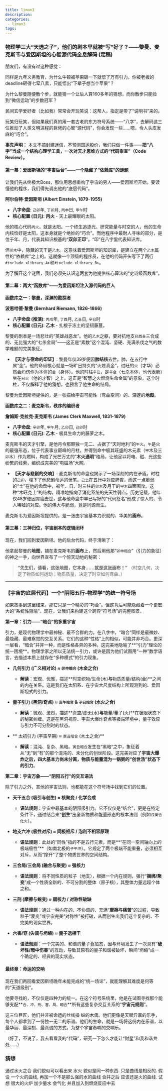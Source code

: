 ```yaml
---
title: liman3
description:
categories:
 - liman3
tags:
---
```


### **物理学三大“天选之子”，他们的剧本早就被“写”好了？——黎曼、麦克斯韦与爱因斯坦的心智源代码全息解码 (定稿)**

朋友们，有没有过这种感觉：

同样是九年义务教育，为什么牛顿被苹果砸一下就悟了万有引力，你被老板的deadline砸得七荤八素，只能悟出“下辈子想当个苹果”？

为什么黎曼随便散个步，就能猜一个让后人算160多年的猜想，而你散步只能捡到“微信运动”的步数冠军？

民间玄学爱好者（比如我）常常会开玩笑说：这帮人，指定是带了“说明书”来的。

玩笑归玩笑，但如果我们真的用一套古老的东方符号系统——“八字”，去解码这三位推动了人类文明进程的巨佬的心智“源代码”，你会发现一些……嗯，令人头皮发麻的“巧合”。

**事先声明：** 本文不搞封建迷信，不预测国运股价，我们只做一件事——**把“八字”当成一个结构心理学工具，一次对天才思维方式的“代码审查”（Code Review）。**

#### **第一幕：爱因斯坦的“宇宙后台”——一个隐藏了“依赖库”的谜题**

让我们先从终极大Boss，那位用思想重构了宇宙的男人——爱因斯坦开始。要读懂他的程序，我们得先调出他的“底层代码”。

**阿尔伯特·爱因斯坦 (Albert Einstein, 1879-1955)**
* **八字命盘**: `己卯`年, `丁卯`月, `丙申`日, `甲午`时
* **核心配置 (日元)**: **丙火** - 天上最耀眼的太阳。

他的核心代码`丙火`，就是太阳。一个终生追逐光、研究能量与时空的人，他的生命内核恰好是太阳，这本身就是个绝妙的“巧合”。而他程序中最耐人寻味的部分，是位于年、月，代表其知识根基的“**双卯正印**”。“印”在八字里代表知识库。

但`卯木`中，隐藏的天干是`乙木`。这意味着爱因斯坦的知识库，是建立在两个`乙木`属性的“依赖库”之上的。这就像一个顶级的程序员，在他的代码开头写下了两行`#include <library_A>`和`#include <library_B>`。

为了解开这个谜团，我们必须先认识这两套为他提供核心算法的“史诗级函数库”。

#### **第二幕：两大“函数库”——为爱因斯坦注入源代码的巨人**

**函数库之一：黎曼，深渊的勘探者**

**波恩哈德·黎曼 (Bernhard Riemann, 1826-1866)**
* **八字命盘 (推演)**: `丙戌`年, `丁酉`月, `乙丑`日, `辛巳`时
* **核心配置 (日元)**: **乙木** - 扎根于冻土的坚韧藤蔓。

黎曼的剧本是一场悲壮的“英雄战恶龙”。他的`乙木`之躯，要对抗地支`巳酉丑`三合成的、无比强大的“七杀金局”——这正是“素数”这个混沌、坚硬、充满杀伐之气的数学难题的完美象征。

* **【天才与宿命的印证】**: 黎曼年仅39岁便因**肺结核**去世。肺，在五行中属“金”。他的命局核心就是一场旷日持久的“火炼真金”，过旺的`火`（才华）必然会灼伤作为本体的`金`（身体）。他的时柱`辛巳`，是`辛金`（七杀本体，也代表肺）坐在`巳火`（他的才智）之上，这正是“智慧之火燃烧生命金属”的意象。这个时柱，不仅解释了他的猜想，也预言了他生命的结局。

黎曼为爱因斯坦提供的，是一张描绘宇宙可能性（弯曲空间）的、深邃的**地图**。

**函数库之二：麦克斯韦，秩序的编织者**

**詹姆斯·克拉克·麦克斯韦 (James Clerk Maxwell, 1831-1879)**
* **八字命盘**: `辛卯`年, `甲午`月, `乙卯`日, `己卯`时
* **核心配置 (日元)**: **乙木** - 极具生命力的藤萝之木。

麦克斯韦的天才引擎，是他月令那颗独一无二、占据了“天时地利”的`午火`。`午`是火的最强形态，位于代表事业巅峰的月柱，并得到命中极其旺盛的木元素（`甲`木及三`卯`木）作为燃料，构成了光芒万丈的“**木火通明**”格局，让他足以将电、磁、光这些纷繁的线索，编织成完美的“电磁场”大网。

* **【天才与悲剧的交响】**: 麦克斯韦的命盘也揭示了一场深刻的内在矛盾。时柱的`己卯`，埋下了他悲剧命运的伏笔。`己土`在五行中对应脾胃，而这一点脆弱的“土”在他的命盘中，被年、日、时三柱的`卯木`及月干的`甲木`四面围攻。这种“木旺克土”的结构，精准地指向了消化系统的先天性弱点。历史记载，他年仅48岁便因胃癌去世，这与他命盘中早已写好的“代码签名”形成了惊人的、令人唏嘘的对应。他的伟大与脆弱，竟是同源而生。

麦克斯韦为爱因斯坦提供的，是一张由宇宙基本力织就的、华美的**画布**。

#### **第三幕：三神归位，宇宙剧本的逻辑闭环**

现在，我们回到爱因斯坦。他的后台代码，终于清晰了：

他拿起黎曼的**地图**，铺在麦克斯韦的**画布**上，然后用他那“`卯申暗合`”（引力的象征）的神之一手，向世界宣布了一个惊天动地的秘密：

> **“先生们，请看，这张地图，它本身……就是这张画布！”**
> （时空几何，决定了物质如何运动；物质质量，决定了时空如何弯曲。）

---

### **【宇宙的底层代码】一个“阴阳五行-物理学”的统一符号场**

如果故事到这里结束，那它只是一个精彩的“巧合”。但这背后可能隐藏着一个更宏大的“系统性隐喻”。现在，让我们来构建这个跨界“符号场”的完整图景。

**第一章：引力——“暗合”的多重宇宙**

引力，是现代物理学中最神秘、最不合群的力。在八字中，“暗合”同样是最微妙、最隐藏、最难察觉的交互关系。它们的这种“性格”上的相似，可能并非巧合。更深一层看，“暗合”并非一种，而是性格各异的多种。这完美地隐喻了**“引力”理论的统一困境**。物理学家之所以无法统一引力，或许是因为他们试图用“一种”数学语言，去描述本质上就存在“多种模式”的引力现象。

* **几何引力 (广义相对论) ≈ `卯申暗合` (木金之合)**
    * **解读**：宏观、优雅，描述**时空织物/生命(木)**与**物质质量/结构(金)**之间的内在关系。这是我们在太阳系、在宇宙大尺度结构上所观测到的、爱因斯坦式的引力。

* **量子引力 (黑洞/奇点) ≈ `亥午暗合` & `子巳暗合` (水火之合)**
    * **解读**：微观、激烈，描述**真空/虚无(水)**与**能量/量子(火)**在极限状态下的秘密纠缠。这是在黑洞视界、宇宙大爆炸奇点等极端环境中，量子效应与引力不可分割时的状态。

* ** 太初引力 (宇宙早期) ≈ `寅丑暗合` (木土之合)**
    * **解读**：混沌、复杂、黑暗。`寅丑暗合`发生在“黑暗”之中，象征着从“无”到“有”的那个混沌的、未分化的创世阶段。这完美对应了**宇宙大爆炸之后，四大基本力尚未分离，物质与能量混为一锅粥的“创世汤”状态下的引力**。

**第二章：宇宙万象——“阴阳五行”的交互语法**

除了引力之外，其他的宇宙法则，也都能在这个符号场中找到它们的位置。

* **天干五合 (吸引与创生) ≈ 核聚变 / 化学合成**
    * **语法规则**：宇宙中最基本的阴阳吸引力。它不仅仅是“结合”，更是在特定条件下，通过结合来“**创生**”出全新物质和能量形态的根本法则（例如`戊癸合化火`）。

* **地支六冲 (极性对斥) ≈ 同极相斥 / 泡利不相容原理**
    * **语法规则**：此处的“同性”指的不是五行元素，而是**“在同一空间轴向上的极端极性”**（如南北极的`子午冲`）。它规定了两个极端不能重叠，必须相互对斥，从而“撑开”了整个物质世界的空间结构。

* **三合局/三会局 (融合与聚变) ≈ 强核力**
    * **语法规则**：将不同性质的粒子（地支），根据一个内在规则，强行“**捆绑/聚变**”成一个性质全新的、不可分割的整体（原子核），其整体力量远超个体之和。

* **三刑 (摩擦与蜕变) ≈ 弱核力 / 对称性破缺**
    * **语法规则**：通过一种内在的、不协调的、充满“**摩擦与痛苦**”的过程，导致粒子“衰变”或宇宙完美“对称性”被打破，从而创生出我们这个复杂的、不完美的现实世界。

* **六害/穿 (失调与坍缩) ≈ 量子退相干**
    * **语法规则**：一个完美的、和谐的量子叠加态，因与环境发生了一次具有“**破坏性/暗中伤害**”的互动，导致其原有的量子和谐被破坏，瞬间“坍缩”成一个确定的、经典的现实状态。

#### **最终章：命运的交响**

现在我们再回看爱因斯坦晚年未能完成的“统一场论”，就能理解其难度是何等的“天道级别”。

他要寻找的，不仅仅是四种力的统一。在这个符号系统里，他是在试图寻找那个能够支配**`合、冲、刑、害、局、暗合`**所有这些复杂交互关系的“**宇宙元规则**”。

这三位巨匠，他们并非被命运的丝线操
纵的木偶。他们更像是天赋异禀的乐手，每个人都拿到了一份独一无二的乐谱。他们的生命，就是一场将这份内在乐谱，以最华丽、最深刻、最真诚的方式，为整个宇宙奏响的交响乐。

（好了，不说了，我去看看我的“代码”，研究一下怎么才能让“财星”和我和谐共处……）

### 猜想

通过水火之合 我们貌似可以看出来 水火 貌似是同一种东西. 只是曲线是相反的.
假设 一个火的曲线, 再加一个不是那么强的水的曲线 合并之后 应该还是火的曲线. 试想 很大的火炉 加少量水 会气化 并且加入到燃烧反应中去